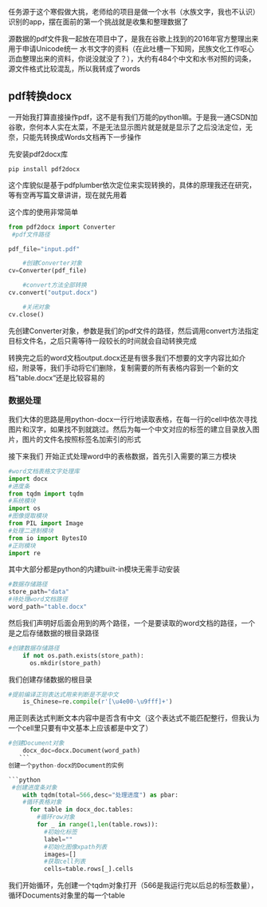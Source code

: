 
任务源于这个寒假做大挑，老师给的项目是做一个水书（水族文字，我也不认识）识别的app，摆在面前的第一个挑战就是收集和整理数据了

源数据的pdf文件我一起放在项目中了，是我在谷歌上找到的2016年官方整理出来用于申请Unicode统一 水书文字的资料（在此吐槽一下知网，民族文化工作呕心沥血整理出来的资料，你说没就没了？），大约有484个中文和水书对照的词条，源文件格式比较混乱，所以我转成了words

## pdf转换docx

一开始我打算直接操作pdf，这不是有我们万能的python嘛。于是我一通CSDN加谷歌，奈何本人实在太菜，不是无法显示图片就是就是显示了之后没法定位，无奈，只能先转换成Words文档再下一步操作



先安装pdf2docx库

```shell
pip install pdf2docx
```

这个库貌似是基于pdfplumber依次定位来实现转换的，具体的原理我还在研究，等有空再写篇文章讲讲，现在就先用着

这个库的使用非常简单
```python
from pdf2docx import Converter
 #pdf文件路径

pdf_file="input.pdf"

    #创建Converter对象
cv=Converter(pdf_file)

    #convert方法全部转换
cv.convert("output.docx")

    #关闭对象
cv.close()
```

先创建Converter对象，参数是我们的pdf文件的路径，然后调用convert方法指定目标文件名，之后只需等待一段较长的时间就会自动转换完成

转换完之后的word文档output.docx还是有很多我们不想要的文字内容比如介绍，附录等，我们手动将它们删除，复制需要的所有表格内容到一个新的文档”table.docx“还是比较容易的

### 数据处理

我们大体的思路是用python-docx一行行地读取表格，在每一行的cell中依次寻找图片和汉字，如果找不到就跳过。然后为每一个中文对应的标签的建立目录放入图片，图片的文件名按照标签名加索引的形式

接下来我们 开始正式处理word中的表格数据，首先引入需要的第三方模块

```python
#word文档表格文字处理库
import docx
#进度条
from tqdm import tqdm
#系统模块
import os
#图像提取模块
from PIL import Image
#处理二进制模块
from io import BytesIO
#正则模块
import re
```

其中大部分都是python的内建built-in模块无需手动安装

```python
#数据存储路径
store_path="data"
#待处理word文档路径
word_path="table.docx"
```
然后我们声明好后面会用到的两个路径，一个是要读取的word文档的路径，一个是之后存储数据的根目录路径

```python
#创建数据存储路径
    if not os.path.exists(store_path):
      os.mkdir(store_path)
```
我们创建存储数据的根目录

```python
#提前编译正则表达式用来判断是不是中文
    is_Chinese=re.compile(r'[\u4e00-\u9fff]+')
```

用正则表达式判断文本内容中是否含有中文（这个表达式不能匹配整行，但我认为一个cell里只要有中文基本上应该都是中文了）

```python
#创建Document对象
    docx_doc=docx.Document(word_path)
   ```
创建一个python-docx的Document的实例

```python
 #创建进度条对象
    with tqdm(total=566,desc="处理进度") as pbar:
    #循环表格对象
      for table in docx_doc.tables:
        #循环row对象
        for _ in range(1,len(table.rows)):
          #初始化标签
          label=""
          #初始化图像xpath列表
          images=[]
          #获取cell列表
          cells=table.rows[_].cells
```

我们开始循环，先创建一个tqdm对象打开（566是我运行完以后总的标签数量），循环Documents对象里的每一个table